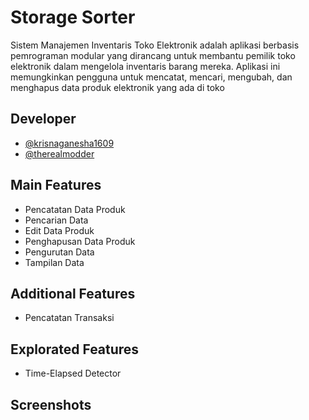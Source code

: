 
# Storage Sorter

Sistem Manajemen Inventaris Toko Elektronik adalah aplikasi berbasis pemrograman modular yang dirancang untuk membantu pemilik toko elektronik dalam mengelola inventaris barang mereka. Aplikasi ini memungkinkan pengguna untuk mencatat, mencari, mengubah, dan menghapus data produk elektronik yang ada di toko




## Developer

- [@krisnaganesha1609](https://www.github.com/krisnaganesha1609)
- [@therealmodder](https://www.github.com/riarumoda)



## Main Features

- Pencatatan Data Produk
- Pencarian Data
- Edit Data Produk
- Penghapusan Data Produk
- Pengurutan Data
- Tampilan Data

## Additional Features

- Pencatatan Transaksi

## Explorated Features

- Time-Elapsed Detector

## Screenshots

